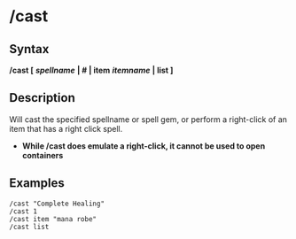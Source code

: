 # /cast

## Syntax

**/cast \[** _**spellname**_ **\| \# \| item** _**itemname**_ **\| list \]**

## Description

Will cast the specified spellname or spell gem, or perform a right-click of an item that has a right click spell.

* **While /cast does emulate a right-click, it cannot be used to open containers**

## Examples

```text
/cast "Complete Healing"
/cast 1
/cast item "mana robe"
/cast list
```

